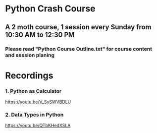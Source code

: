# Python Crash Course

## A 2 moth course, 1 session every Sunday from 10:30 AM to 12:30 PM

### Please read "Python Course Outline.txt" for course content and session planing

# Recordings
### 1. Python as Calculator
https://youtu.be/V_SySWVBDLU

### 2. Data Types in Python
https://youtu.be/QTbKHedXSLA

